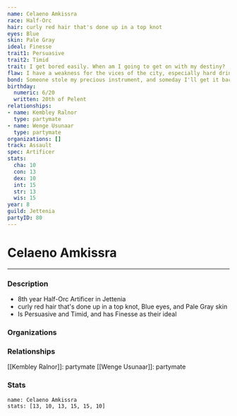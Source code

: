 ```yaml
---
name: Celaeno Amkissra
race: Half-Orc
hair: curly red hair that's done up in a top knot
eyes: Blue
skin: Pale Gray
ideal: Finesse
trait1: Persuasive
trait2: Timid
trait: I get bored easily. When am I going to get on with my destiny?
flaw: I have a weakness for the vices of the city, especially hard drink.
bond: Someone stole my precious instrument, and someday I'll get it back.
birthday:
  numeric: 6/20
  written: 20th of Pelent
relationships:
- name: Kembley Ralnor
  type: partymate
- name: Wenge Usunaar
  type: partymate
organizations: []
track: Assault
spec: Artificer
stats:
  cha: 10
  con: 13
  dex: 10
  int: 15
  str: 13
  wis: 15
year: 8
guild: Jettenia
partyID: 80
---
```

# Celaeno Amkissra
---
### Description
- 8th year Half-Orc Artificer in Jettenia
- curly red hair that's done up in a top knot, Blue eyes, and Pale Gray skin
- Is Persuasive and Timid, and has Finesse as their ideal

### Organizations
### Relationships
[[Kembley Ralnor]]: partymate
[[Wenge Usunaar]]: partymate
### Stats
```statblock
name: Celaeno Amkissra
stats: [13, 10, 13, 15, 15, 10]
```